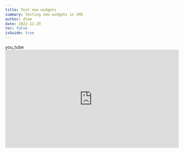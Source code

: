 ```yaml
---
title: Test new widgets
summary: Testing new widgets in CMS
author: dlee
date: 2022-11-29
toc: false
isGuide: true
---
```

you_tube <iframe width="560" height="315" src="https://www.youtube-nocookie.com/embed/imyZy92SBwY" title="Test" frameborder="0" allow="accelerometer; autoplay; clipboard-write; encrypted-media; gyroscope; picture-in-picture" allowfullscreen></iframe>